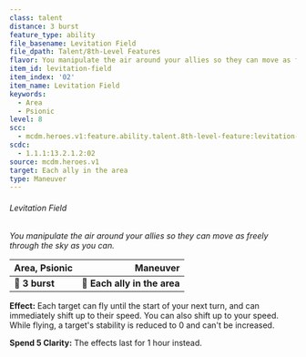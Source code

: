 ```yaml
---
class: talent
distance: 3 burst
feature_type: ability
file_basename: Levitation Field
file_dpath: Talent/8th-Level Features
flavor: You manipulate the air around your allies so they can move as freely through the sky as you can.
item_id: levitation-field
item_index: '02'
item_name: Levitation Field
keywords:
  - Area
  - Psionic
level: 8
scc:
  - mcdm.heroes.v1:feature.ability.talent.8th-level-feature:levitation-field
scdc:
  - 1.1.1:13.2.1.2:02
source: mcdm.heroes.v1
target: Each ally in the area
type: Maneuver
---
```


###### Levitation Field

*You manipulate the air around your allies so they can move as freely through the sky as you can.*

| **Area, Psionic** |                 **Maneuver** |
| ----------------- | ---------------------------: |
| **📏 3 burst**    | **🎯 Each ally in the area** |

**Effect:** Each target can fly until the start of your next turn, and can immediately shift up to their speed. You can also shift up to your speed. While flying, a target's stability is reduced to 0 and can't be increased.

**Spend 5 Clarity:** The effects last for 1 hour instead.

